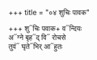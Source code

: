 +++
title = "०४ शुचिः पावक"

+++
शु᳓चिः पवाक+ व᳓न्दियः  
अ᳓ग्ने बृह᳓द् वि᳓ रोचसे  
तुवं᳓ घृते᳓भिर् आ᳓हुतः